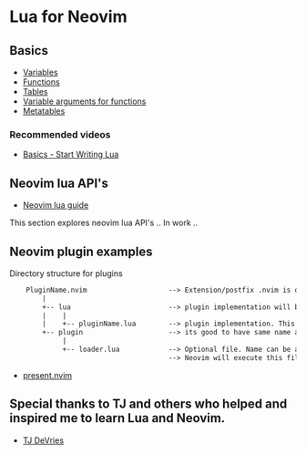 # Lua for Neovim
## Basics

- [Variables](./basics/ex1_variables.lua)
- [Functions](./basics/ex2_functions.lua)
- [Tables](./basics/ex3_table.lua)
- [Variable arguments for functions](./basics/ex4_varargs.lua)
- [Metatables](./basics/ex5_metatable.lua)

### Recommended videos
- [Basics - Start Writing Lua](https://www.youtube.com/watch?v=CuWfgiwI73Q&t=223s)

## Neovim lua API's

- [Neovim lua guide](https://neovim.io/doc/user/lua-guide.html#lua-guide)

This section explores neovim lua API's
.. In work ..

## Neovim plugin examples

Directory structure for plugins
``` txt
    PluginName.nvim                    --> Extension/postfix .nvim is optional but good to use it.
        |
        +-- lua                        --> plugin implementation will be here
        |    |
        |    +-- pluginName.lua        --> plugin implementation. This lua file can be of any name but
        +-- plugin                     --> its good to have same name as plugin name.
             |
             +-- loader.lua            --> Optional file. Name can be anything.
                                       --> Neovim will execute this file on plugin loading.
```

- [present.nvim](./plugins/present.nvim)

## Special thanks to TJ and others who helped and inspired me to learn Lua and Neovim.

- [TJ DeVries](https://github.com/tjdevries)

